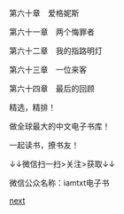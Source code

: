 
第六十章　爱格妮斯

第六十一章　两个悔罪者

第六十二章　我的指路明灯

第六十三章　一位来客

第六十四章　最后的回顾

精选，精排！

做全球最大的中文电子书库！

一起读书，撩书友！

↓↓微信扫一扫>关注>获取↓↓

微信公众名称：iamtxt电子书

[next](page10)